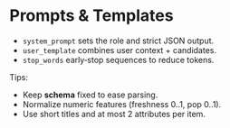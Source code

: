 # Prompts & Templates

- `system_prompt` sets the role and strict JSON output.
- `user_template` combines user context + candidates.
- `stop_words` early‑stop sequences to reduce tokens.

Tips:
- Keep **schema** fixed to ease parsing.
- Normalize numeric features (freshness 0..1, pop 0..1).
- Use short titles and at most 2 attributes per item.
